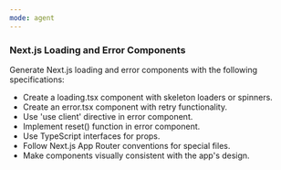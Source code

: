 ```yaml
---
mode: agent
---
```


### Next.js Loading and Error Components

Generate Next.js loading and error components with the following specifications:
- Create a loading.tsx component with skeleton loaders or spinners.
- Create an error.tsx component with retry functionality.
- Use 'use client' directive in error component.
- Implement reset() function in error component.
- Use TypeScript interfaces for props.
- Follow Next.js App Router conventions for special files.
- Make components visually consistent with the app's design.